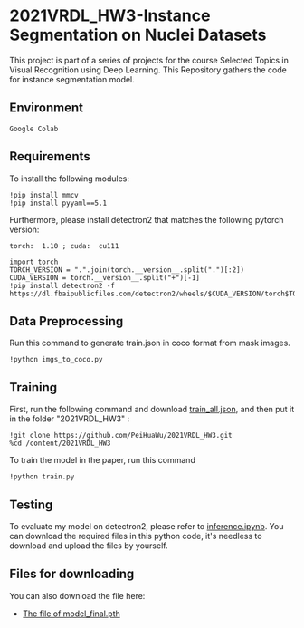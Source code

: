 # 2021VRDL_HW3-Instance Segmentation on Nuclei Datasets

This project is part of a series of projects for the course Selected Topics in Visual Recognition using Deep Learning. This Repository gathers the code for instance segmentation model.

## Environment
```
Google Colab
```

## Requirements

To install the following modules:
```
!pip install mmcv
!pip install pyyaml==5.1
```

Furthermore, please install detectron2 that matches the following pytorch version:
```
torch:  1.10 ; cuda:  cu111
```

```
import torch
TORCH_VERSION = ".".join(torch.__version__.split(".")[:2])
CUDA_VERSION = torch.__version__.split("+")[-1]
!pip install detectron2 -f https://dl.fbaipublicfiles.com/detectron2/wheels/$CUDA_VERSION/torch$TORCH_VERSION/index.html
```

## Data Preprocessing

Run this command to generate train.json in coco format from mask images.
```
!python imgs_to_coco.py
```

## Training

First, run the following command and download [train_all.json](https://drive.google.com/file/d/1s4SxQaStL5QRGww33ainXDgX9gbAcDTU/view?usp=sharing), and then put it in the folder "2021VRDL_HW3" :
```
!git clone https://github.com/PeiHuaWu/2021VRDL_HW3.git
%cd /content/2021VRDL_HW3
```
To train the model in the paper, run this command 
```
!python train.py   
```

## Testing

To evaluate my model on detectron2, please refer to [inference.ipynb](https://github.com/PeiHuaWu/2021VRDL_HW3/blob/main/inference.ipynb). You can download the required files in this python code, it's needless to download and upload the files by yourself.


## Files for downloading

You can also download the file here:

- [The file of model_final.pth](https://drive.google.com/file/d/1_BmSqW-x6eav4lXSDByWLXmka7X5AEIT/view?usp=sharing)
